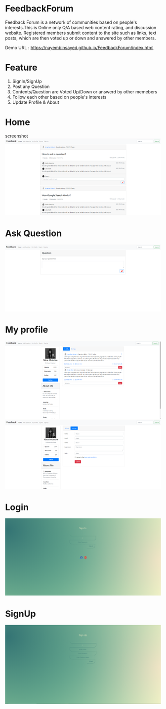 # FeedbackForum
Feedback Forum is a network of communities based on people's interests.This is Online only Q/A based web content rating, and discussion website. Registered members submit content to the site such as links, text posts,  which are then voted up or down and answered by other members. 

Demo URL : https://nayembinsayed.github.io/FeedbackForum/index.html

# Feature
1. SignIn/SignUp
2. Post any Question
3. Contents/Question are Voted Up/Down or answerd by other memebers
4. Follow each other based on people's interests
5. Update Profile & About


# Home
screenshot
<img src = "screenshot/Homepage.png" width = “200”>

# Ask Question
<img src = "screenshot/askpage.png" width = “200”>

# My profile
<img src = "screenshot/profile.png" width = “200”>

<img src = "screenshot/settings.png" width = “200”>

# Login
<img src = "screenshot/login.png" width = “200”>

# SignUp
<img src = "screenshot/signup.png" width = “200”>






